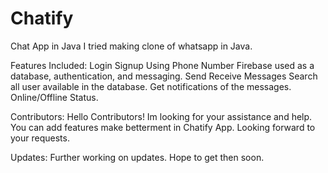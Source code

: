 # Chatify
Chat App in Java
I tried making clone of whatsapp in Java.

Features Included:
Login Signup Using Phone Number
Firebase used as a database, authentication, and messaging.
Send Receive Messages
Search all user available in the database.
Get notifications of the messages.
Online/Offline Status.


Contributors:
Hello Contributors! Im looking for your assistance and help. You can add features make betterment in Chatify App. Looking forward to your requests.

Updates:
Further working on updates. Hope to get then soon.
